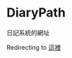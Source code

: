 # DiaryPath
日記系統的網址

<!DOCTYPE html>
<html>
<head>
  <meta charset="UTF-8" />
  <title>Redirecting...</title>
  <script>
    // ✅ 在這裡只改一次網址
    const targetURL = "https://ae08bfd4dfb2ee3330.gradio.live/";
    // 自動跳轉
    window.location.href = targetURL;
  </script>
</head>
<body>
  <p>Redirecting to <a id="link" href="#">這裡</a></p>

  <script>
    // 將網址寫入超連結（如果跳轉失敗可手動點）
    document.getElementById("link").href = targetURL;
  </script>
</body>
</html>

